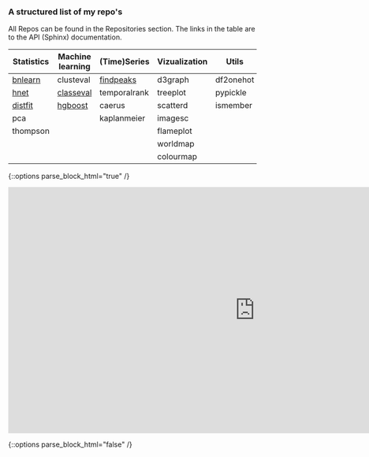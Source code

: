 ### A structured list of my repo's

All Repos can be found in the Repositories section. The links in the table are to the API (Sphinx) documentation.

<!--
**erdogant/erdogant** is a ✨ _special_ ✨ repository because its `README.md` (this file) appears on your GitHub profile.

Here are some ideas to get you started:

- 🔭 I’m currently working on ...
- 🌱 I’m currently learning ...
- 👯 I’m looking to collaborate on ...
- 🤔 I’m looking for help with ...
- 💬 Ask me about ...
- 📫 How to reach me: erdogant@gmail.com
- 😄 Pronouns: ...
- ⚡ Fun fact: ...
-->


| Statistics                                      | Machine learning                                   | (Time)Series                                           | Vizualization  | Utils      | Various | API         |
|-------------------------------------------------|-----------------------------------------------------|-------------------------------------------------------|----------------|------------|---------|-------------|
| [bnlearn](https://erdogant.github.io/bnlearn/)  | clusteval                                           | [findpeaks](https://erdogant.github.io/findpeaks/)    | d3graph        |df2onehot   |irelease |googletrends |
| [hnet](https://erdogant.github.io/hnet/)        | [classeval](https://erdogant.github.io/classeval/)  | temporalrank                                          | treeplot       |pypickle    |         |slacki       |
| [distfit](https://erdogant.github.io/distfit/)  | [hgboost](https://erdogant.github.io/hgboost/)      | caerus                                                | scatterd       |ismember    |         |             |
| pca                                             |                                                     | kaplanmeier                                           | imagesc        |            |         |             |
| thompson                                        |                                                     |                                                       | flameplot      |            |         |             |
|                                                 |                                                     |                                                       | worldmap       |            |         |             |
|                                                 |                                                     |                                                       | colourmap      |            |         |             |




{::options parse_block_html="true" /}

   <iframe src="https://erdogant.github.io/docs/imagesc/pypi/pypi_heatmap.html" height="500px" width="1000px", frameBorder="0"></iframe>

{::options parse_block_html="false" /}

